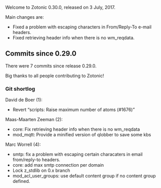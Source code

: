 Welcome to Zotonic 0.30.0, released on 3 July, 2017.

Main changes are:

*   Fixed a problem with escaping characters in From/Reply-To e-mail headers.
*   Fixed retrieving header info when there is no wm\_reqdata.



Commits since 0.29.0
--------------------

There were 7 commits since release 0.29.0.

Big thanks to all people contributing to Zotonic!



### Git shortlog

David de Boer (1):

*   Revert “scripts: Raise maximum number of atoms (#1676)”

Maas-Maarten Zeeman (2):

*   core: Fix retrieving header info when there is no wm\_reqdata
*   mod\_mqtt: Provide a minified version of qlobber to save some kbs

Marc Worrell (4):

*   smtp: fix a problem with escaping certain characaters in email from/reply-to headers.
*   core: add max smtp connection per domain
*   Lock z\_stdlib on 0.x branch
*   mod\_acl\_user\_groups: use default content group if no content group defined.